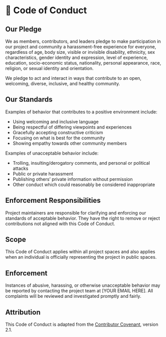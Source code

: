 # 📜 Code of Conduct

## Our Pledge
We as members, contributors, and leaders pledge to make participation in our project and community a harassment-free experience for everyone, regardless of age, body size, visible or invisible disability, ethnicity, sex characteristics, gender identity and expression, level of experience, education, socio-economic status, nationality, personal appearance, race, religion, or sexual identity and orientation.

We pledge to act and interact in ways that contribute to an open, welcoming, diverse, inclusive, and healthy community.

## Our Standards
Examples of behavior that contributes to a positive environment include:
- Using welcoming and inclusive language
- Being respectful of differing viewpoints and experiences
- Gracefully accepting constructive criticism
- Focusing on what is best for the community
- Showing empathy towards other community members

Examples of unacceptable behavior include:
- Trolling, insulting/derogatory comments, and personal or political attacks
- Public or private harassment
- Publishing others’ private information without permission
- Other conduct which could reasonably be considered inappropriate

## Enforcement Responsibilities
Project maintainers are responsible for clarifying and enforcing our standards of acceptable behavior. They have the right to remove or reject contributions not aligned with this Code of Conduct.

## Scope
This Code of Conduct applies within all project spaces and also applies when an individual is officially representing the project in public spaces.

## Enforcement
Instances of abusive, harassing, or otherwise unacceptable behavior may be reported by contacting the project team at [YOUR EMAIL HERE]. All complaints will be reviewed and investigated promptly and fairly.

## Attribution
This Code of Conduct is adapted from the [Contributor Covenant](https://www.contributor-covenant.org), version 2.1.
